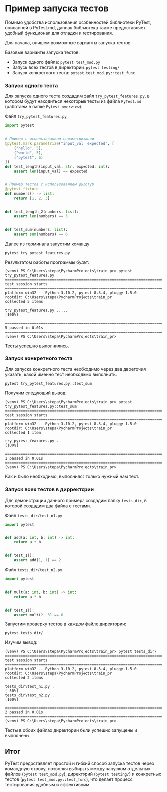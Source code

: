 # Пример запуска тестов

Помимо удобства использования особенностей библиотеки PyTest, описанной в PyTest.md, данная библиотека также предоставляет удобный функционал для отладки и тестирования.

Для начала, опишем возможные варианты запуска тестов.

Базовые варианты запуска тестов:

* Запуск одного файла: ```pytest test_mod.py```
* Запуск всех тестов в директории: ```pytest testing/```
* Запуск конкретного теста: ```pytest test_mod.py::test_func```

### Запуск одного теста

Для запуска одного теста создадим файл ```try_pytest_features.py```, в котором будут находиться некоторые тесты из файла ```PyTest.md``` (работаем в папке ```Pytest_overview```).


Файл ```try_pytest_features.py```
```python
import pytest


# Пример с использованием параметризации
@pytest.mark.parametrize("input_val, expected", [
    ("hello", 5),
    ("world", 5),
    ("pytest", 6)
])
def test_length(input_val: str, expected: int):
    assert len(input_val) == expected


# Пример тестов с использованием фикстур
@pytest.fixture
def numbers() -> list:
    return [1, 2, 3]


def test_length_2(numbers: list):
    assert len(numbers) == 3


def test_sum(numbers: list):
    assert sum(numbers) == 6

```

Далее из терминала запустим команду 
```
pytest try_pytest_features.py
```

Результатом работы программы будет:
```
(venv) PS C:\Users\stepa\PycharmProjects\train_pr> pytest try_pytest_features.py            
========================================================================================================= test session starts =========================================================================================================
platform win32 -- Python 3.10.2, pytest-8.3.4, pluggy-1.5.0
rootdir: C:\Users\stepa\PycharmProjects\train_pr
collected 5 items                                                                                                                                                                                                                       

try_pytest_features.py .....                                                                                                                                                                                                     [100%]

========================================================================================================== 5 passed in 0.01s ========================================================================================================== 
(venv) PS C:\Users\stepa\PycharmProjects\train_pr> 
```

Тесты успешно выполнились.

### Запуск конкретного теста

Для запуска конкретного теста необходимо через два двоеточия указать, какой именно тест необходимо выполнить.
```
pytest try_pytest_features.py::test_sum
```

Получим следующий вывод:
```
(venv) PS C:\Users\stepa\PycharmProjects\train_pr> pytest try_pytest_features.py::test_sum  
========================================================================================================= test session starts =========================================================================================================
platform win32 -- Python 3.10.2, pytest-8.3.4, pluggy-1.5.0
rootdir: C:\Users\stepa\PycharmProjects\train_pr
collected 1 item                                                                                                                                                                                                                        

try_pytest_features.py .                                                                                                                                                                                                         [100%] 

========================================================================================================== 1 passed in 0.01s ========================================================================================================== 
(venv) PS C:\Users\stepa\PycharmProjects\train_pr> 
```

Как и было необходимо, выполнился только нужный нам тест.

### Запуск всех тестов в дирректории

Для демонстрации данного примера создадим папку ```tests_dir```, в которой создадим два файла с тестами.

Файл ```tests_dir/test_n1.py```
```python
import pytest


def add(a: int, b: int) -> int:
    return a + b


def test_1():
    assert add(1, 1) == 2
```

Файл ```tests_dir/test_n2.py```
```python
import pytest


def mult(a: int, b: int) -> int:
    return a * b


def test_1():
    assert mult(2, 3) == 6

```

Запустим проверку тестов в каждом файле директории:
```
pytest tests_dir/
```

Изучим вывод:
```
(venv) PS C:\Users\stepa\PycharmProjects\train_pr> pytest tests_dir/                        
========================================================================================================= test session starts =========================================================================================================
platform win32 -- Python 3.10.2, pytest-8.3.4, pluggy-1.5.0
rootdir: C:\Users\stepa\PycharmProjects\train_pr
collected 2 items                                                                                                                                                                                                                       

tests_dir\test_n1.py .                                                                                                                                                                                                           [ 50%] 
tests_dir\test_n2.py .                                                                                                                                                                                                           [100%] 

========================================================================================================== 2 passed in 0.01s ========================================================================================================== 
(venv) PS C:\Users\stepa\PycharmProjects\train_pr> 

```

Тесты в обоих файлах директории были успешно запущены и выполнены.

## Итог

PyTest предоставляет простой и гибкий способ запуска тестов через командную строку, позволяя выбирать между запуском отдельных файлов (```pytest test_mod.py```), директорий (```pytest testing/```) и конкретных тестов (```pytest test_mod.py::test_func```), что делает процесс тестирования удобным и эффективным.
